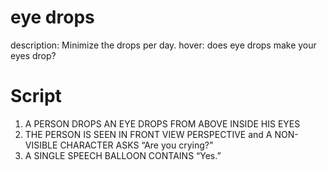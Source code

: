 # eye drops

description: Minimize the drops per day.
hover: does eye drops make your eyes drop?

# Script

1. A PERSON DROPS AN EYE DROPS FROM ABOVE INSIDE HIS EYES
2. THE PERSON IS SEEN IN FRONT VIEW PERSPECTIVE and A NON-VISIBLE CHARACTER ASKS “Are you crying?”
3. A SINGLE SPEECH BALLOON CONTAINS “Yes.”